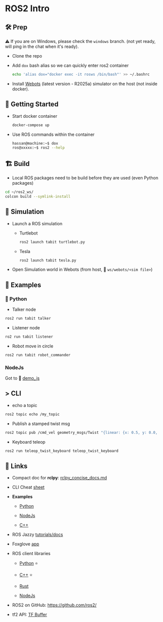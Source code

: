 # ROS2 Intro



## 🛠️ Prep 

:warning: If you are on Windows, please check the `windows` branch. (not yet ready, will ping in the chat when it's ready).

- Clone the repo

- Add `dox` bash alias so we can quickly enter ros2 container

  ```bash
  echo 'alias dox="docker exec -it rosws /bin/bash"' >> ~/.bashrc
  ```

- Install [Webots](https://cyberbotics.com/#download) (latest version - R2025a) simulator on the host (not inside docker). 

  

## :rocket: Getting Started

- Start docker container

  ```bash
  docker-compose up
  ```

- Use ROS commands within the container

  ```bash
  hassan@machine:~$ dox
  ros@xxxxx:~$ ros2 --help
  ```



## **🏗️** Build

- Local ROS packages need to be build before they are used (even Python packages)

```bash
cd ~/ros2_ws/
colcon build --symlink-install
```



## 🤖 Simulation

- Launch a ROS simulation

    - Turtlebot
      ```bash
      ros2 launch tabit turtlebot.py
      ```

    - Tesla
      ```bash
      ros2 launch tabit tesla.py
      ```


- Open Simulation world in Webots (from host, :file_folder: `ws/webots/<sim file>`)



## 📌 Examples

### :snake: Python

- Talker node

```bash
ros2 run tabit talker
```

- Listener node

```bash
ro2 run tabit listener
```

- Robot move in circle

```bash
ros2 run tabit robot_commander
```



### NodeJs

Got to  :file_folder: [demo_js](ws/src/demo_js)



## > CLI

- echo a topic

```bash
ros2 topic echo /my_topic
```

- Publish a stamped twist msg

```bash
ros2 topic pub /cmd_vel geometry_msgs/Twist "{linear: {x: 0.5, y: 0.0, z: 0.0}, angular: {x: 0.0, y: 0.0, z: 0.3}}" --rate 10
```

- Keyboard teleop

```bash
ros2 run teleop_twist_keyboard teleop_twist_keyboard
```




## :link: Links

- Compact doc for **rclpy**: [rclpy_concise_docs.md](docs/rclpy_concise_docs.md)
- CLI Cheat [sheet](docs/cheat_sheet.md)
- **Examples**
    - [Python](https://github.com/ros2/examples/tree/jazzy/rclpy/topics)

    - [NodeJs](https://github.com/RobotWebTools/rclnodejs/tree/develop/example/topics)

    - [C++](https://github.com/ros2/examples/tree/jazzy/rclcpp/topics)

- ROS Jazzy [tutorials/docs](https://docs.ros.org/en/jazzy) 
- Foxglove [app](https://app.foxglove.dev)
- ROS client libraries 

    - [Python](https://docs.ros.org/en/jazzy/p/rclpy/) :star:

    - [C++](https://docs.ros.org/en/jazzy/p/rclcpp/) :star:

    - [Rust](https://github.com/adnanademovic/rosrust)

    - [NodeJs](https://github.com/RobotWebTools/rclnodejs)
- ROS2 on GitHub: https://github.com/ros2/
- tf2 API: [TF Buffer](https://github.com/ros2/geometry2/blob/rolling/tf2_ros_py/tf2_ros/buffer_interface.py)


